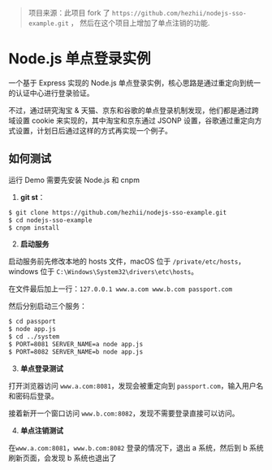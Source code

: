 > 项目来源：此项目 fork 了 `https://github.com/hezhii/nodejs-sso-example.git` ， 然后在这个项目上增加了单点注销的功能.

# Node.js 单点登录实例

一个基于 Express 实现的 Node.js 单点登录实例，核心思路是通过重定向到统一的认证中心进行登录验证。

不过，通过研究淘宝 & 天猫、京东和谷歌的单点登录机制发现，他们都是通过跨域设置 cookie 来实现的，其中淘宝和京东通过 JSONP 设置，谷歌通过重定向方式设置，计划日后通过这样的方式再实现一个例子。

## 如何测试

运行 Demo 需要先安装 Node.js 和 cnpm

1.  **git st**：

```bash
$ git clone https://github.com/hezhii/nodejs-sso-example.git
$ cd nodejs-sso-example
$ cnpm install
```

2.  **启动服务**

启动服务前先修改本地的 hosts 文件，macOS 位于 `/private/etc/hosts`，windows 位于 `C:\Windows\System32\drivers\etc\hosts`。

在文件最后加上一行：`127.0.0.1 www.a.com www.b.com passport.com`

然后分别启动三个服务：

```bash
$ cd passport
$ node app.js
$ cd ../system
$ PORT=8081 SERVER_NAME=a node app.js
$ PORT=8082 SERVER_NAME=b node app.js
```

3.  **单点登录测试**

打开浏览器访问 `www.a.com:8081`，发现会被重定向到 `passport.com`，输入用户名和密码后登录。

接着新开一个窗口访问 `www.b.com:8082`，发现不需要登录直接可以访问。

4.  **单点注销测试**

在`www.a.com:8081`，`www.b.com:8082` 登录的情况下，退出 a 系统，然后到 b 系统刷新页面，会发现 b 系统也退出了
